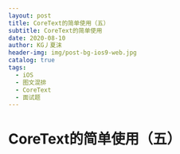 ```yaml
---
layout: post
title: CoreText的简单使用（五）
subtitle: CoreText的简单使用
date: 2020-08-10
author: KG丿夏沫
header-img: img/post-bg-ios9-web.jpg
catalog: true
tags:
  - iOS
  - 图文混排
  - CoreText
  - 面试题
---
```


# CoreText的简单使用（五）
